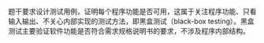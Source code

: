 题干要求设计测试用例，证明每个程序功能是否可用，这属于关注程序功能、只看输入输出、不关心内部实现的测试方法，即黑盒测试（black-box testing）。黑盒测试主要验证软件功能是否符合需求规格说明书的要求，不涉及程序内部结构。